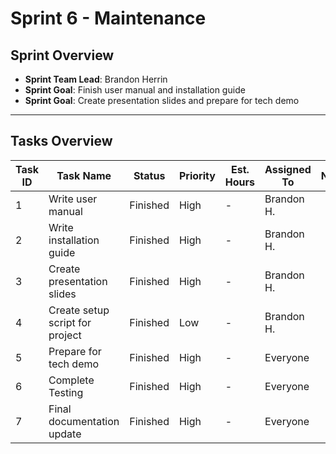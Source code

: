 # Sprint 6 - Maintenance
## Sprint Overview
- **Sprint Team Lead**: Brandon Herrin
- **Sprint Goal**: Finish user manual and installation guide
- **Sprint Goal**: Create presentation slides and prepare for tech demo

---

## Tasks Overview

| Task ID | Task Name                          | Status       | Priority | Est. Hours | Assigned To     | Notes                    |
|---------|------------------------------------|--------------|----------|------------|-----------------|--------------------------|
| 1       | Write user manual                  | Finished     | High     | -          | Brandon H.      |                          |
| 2       | Write installation guide           | Finished     | High     | -          | Brandon H.      |                          |
| 3       | Create presentation slides         | Finished     | High     | -          | Brandon H.      |                          |
| 4       | Create setup script for project    | Finished     | Low      | -          | Brandon H.      |                          |
| 5       | Prepare for tech demo              | Finished     | High     | -          | Everyone        |                          |
| 6       | Complete Testing                   | Finished     | High     | -          | Everyone        |                          |
| 7       | Final documentation update         | Finished     | High     | -          | Everyone        |                          |
